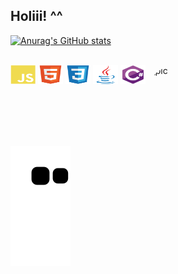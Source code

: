 
## Holiii! ^^

[![Anurag's GitHub stats](https://github-readme-stats.vercel.app/api?username=lorslux)](https://github.com/lorslux/github-readme-stats)

  
                                                                                                                                               
<div style="display: inline-block"><br>
  <img align="center" alt="Js" height="30" width="40" src="https://raw.githubusercontent.com/devicons/devicon/master/icons/javascript/javascript-plain.svg">
 
 
  <img align="center" alt="HTML" height="30" width="40" src="https://raw.githubusercontent.com/devicons/devicon/master/icons/html5/html5-original.svg">
  <img align="center" alt="CSS" height="30" width="40" src="https://raw.githubusercontent.com/devicons/devicon/master/icons/css3/css3-original.svg">
    <img align="center" alt="Java" height="30" width="40" src="https://raw.githubusercontent.com/devicons/devicon/master/icons/java/java-original.svg">

  
          
  
  <img align="center" alt="Csharp" height="30" width="40" src="https://raw.githubusercontent.com/devicons/devicon/master/icons/csharp/csharp-original.svg">
  <img align="right" alt="pic" height="100"  width="100" style="border-radius:50px;" src="https://i.picasion.com/pic92/878c652ca5e3ee8c8e8fedb096f8c5ff.gif">
</div>

 ##
 
<div>
 
  ![Snake animation](https://github.com/rafaballerini/rafaballerini/blob/output/github-contribution-grid-snake.svg)
 
</div>
